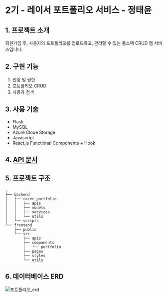 # 2기 - 레이서 포트폴리오 서비스 - 정태윤

## 1. 프로젝트 소개
회원가입 후, 사용자의 포트폴리오를 업로드하고, 관리할 수 있는 풀스택 CRUD 웹 서비스입니다.

## 2. 구현 기능
1. 인증 및 권한
2. 포트폴리오 CRUD
3. 사용자 검색

## 3. 사용 기술
- Flask
- MySQL
- Azure Cloue Storage
- Javascript
- React.js Functional Components + Hook

## 4. [API 문서](https://documenter.getpostman.com/view/7766107/Tzz8td4m)

## 5. 프로젝트 구조
```
.
├── backend
│   ├── racer_portfolio
│   │   ├── apis
│   │   ├── models
│   │   ├── services
│   │   └── utils
│   └── scripts
└── frontend
    ├── public
    └── src
        ├── apis
        ├── components
        │   └── portfolio
        ├── pages
        ├── styles
        └── utils
```

## 6. 데이터베이스 ERD
![포트폴리오_erd](https://user-images.githubusercontent.com/77822099/138724538-64ce6aa4-0820-4331-a63a-f5c66b19c0ee.png)
